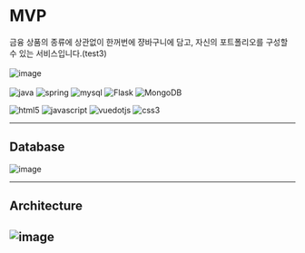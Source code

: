 # MVP
금융 상품의 종류에 상관없이 한꺼번에 쟝바구니에 담고, 자신의 포트폴리오를 구성할 수 있는 서비스입니다.(test3)
<br><br>
![image](https://github.com/user-attachments/assets/ad7457d9-459b-4455-aacd-a3ad756f52e3)
<br><br>
![java](https://img.shields.io/badge/java-ffffff.svg?&style=for-the-badge&logo=openjdk&logoColor=black)
![spring](https://img.shields.io/badge/spring-6DB33F.svg?&style=for-the-badge&logo=spring&logoColor=white)
![mysql](https://img.shields.io/badge/mysql-4479A1.svg?&style=for-the-badge&logo=mysql&logoColor=white)
![Flask](https://img.shields.io/badge/flask-000000.svg?&style=for-the-badge&logo=flask&logoColor=while)
![MongoDB](https://img.shields.io/badge/mongoDB-47A248.svg?&style=for-the-badge&logo=MongoDB&logoColor=while)
<br>

![html5](https://img.shields.io/badge/html5-E34F26.svg?&style=for-the-badge&logo=html5&logoColor=white)
![javascript](https://img.shields.io/badge/javascript-F7DF1E.svg?&style=for-the-badge&logo=javascript&logoColor=white)
![vuedotjs](https://img.shields.io/badge/vue.js-4FC08D.svg?&style=for-the-badge&logo=vuedotjs&logoColor=white)
![css3](https://img.shields.io/badge/css3-1572B6.svg?&style=for-the-badge&logo=css3&logoColor=white)

---
## Database
![image](https://github.com/user-attachments/assets/3108e92f-0e6e-4dc9-a90e-8f97b3626644)

---
## Architecture
![image](https://github.com/user-attachments/assets/456eba30-90e3-44d2-8a06-ec0a6068e8f9)
---
